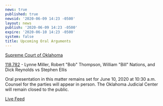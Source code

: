 ```yaml
---
news: true
published: true
newsid: '2020-06-09 14:23 -0500'
layout: news
publish: '2020-06-09 14:23 -0500'
expire: '2020-06-10 14:23 -0500'
system: false
title: Upcoming Oral Arguments
---
```

<u>Supreme Court of Oklahoma</u>

[118,782](http://www.oscn.net/dockets/GetCaseInformation.aspx?db=appellate&number=118782) - 
Lynne Miller, Robert "Bob" Thompson, William "Bill" Nations, and Dick Reynolds vs Stephen Ellis

Oral presentation in this matter remains set for June 10, 2020 at 10:30 a.m. Counsel for the parties will appear in person. The Oklahoma Judicial Center will remain closed to the public. 

[Live Feed](https://youtu.be/oBFIN-q6L7I)
